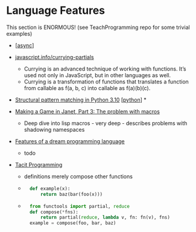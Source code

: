Language Features
=================

This section is ENORMOUS! (see TeachProgramming repo for some trivial examples)

* [[async]]

* [javascript.info/currying-partials](https://javascript.info/currying-partials)
    * Currying is an advanced technique of working with functions. It’s used not only in JavaScript, but in other languages as well.
    * Currying is a transformation of functions that translates a function from callable as f(a, b, c) into callable as f(a)(b)(c).
* [Structural pattern matching in Python 3.10](https://benhoyt.com/writings/python-pattern-matching/) [[python]]
    * 
* [Making a Game in Janet, Part 3: The problem with macros](https://ianthehenry.com/posts/janet-game/the-problem-with-macros/)
    * Deep dive into lisp macros - very deep - describes problems with shadowing namespaces
* [Features of a dream programming language](https://dev.to/redbar0n/features-of-a-dream-programming-language-cio)
    * todo

* [Tacit Programming](https://en.wikipedia.org/wiki/Tacit_programming)
    * definitions merely compose other functions
    * ```python
        def example(x):
            return baz(bar(foo(x)))
        ```
    * ```python
        from functools import partial, reduce
        def compose(*fns):
            return partial(reduce, lambda v, fn: fn(v), fns)
        example = compose(foo, bar, baz)
        ```

[//begin]: # "Autogenerated link references for markdown compatibility"
[async]: async.md "Async"
[python]: python.md "python3"
[//end]: # "Autogenerated link references"